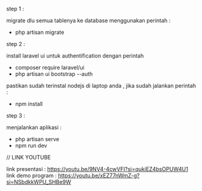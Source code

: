 step 1 :

migrate dlu semua tablenya ke database menggunakan perintah :
 - php artisan migrate

step 2 :

install laravel ui untuk authentification dengan perintah 
 - composer require laravel/ui
 - php artisan ui bootstrap --auth

 pastikan sudah terinstal nodejs di laptop anda , jika sudah jalankan perintah : 
 - npm install

 step 3 :

 menjalankan aplikasi : 
  - php artisan serve
  - npm run dev


// LINK YOUTUBE

link presentasi : https://youtu.be/9NV4-4cwVFI?si=qukiEZ4bsOPUW4U1
link demo program : https://youtu.be/xEZ77nWmZ-g?si=NSbdkkWPU_SHBe9W
